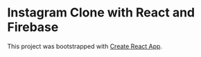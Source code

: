 # Instagram Clone with React and Firebase

This project was bootstrapped with [Create React App](https://github.com/facebook/create-react-app).


